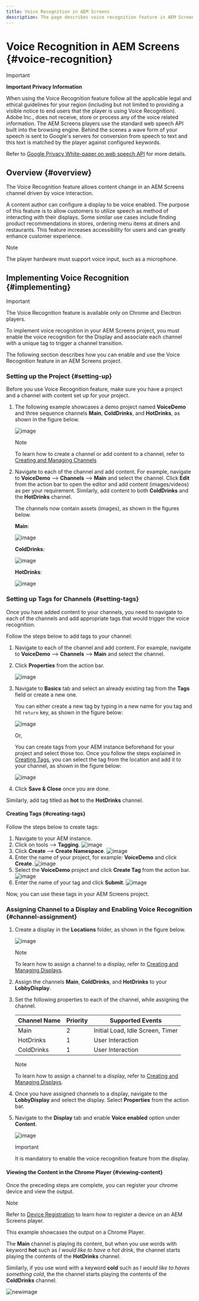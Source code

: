 ```yaml
---
title: Voice Recognition in AEM Screens
description: The page describes voice recognition feature in AEM Screens.
---
```


# Voice Recognition in AEM Screens {#voice-recognition}

>[!IMPORTANT]
>
>**Important Privacy Information**
>
>When using the Voice Recognition feature follow all the applicable legal and ethical guidelines for your region (including but not limited to providing a visible notice to end users that the player is using Voice Recognition). Adobe Inc., does not receive, store or process any of the voice related information. The AEM Screens players use the standard web speech API built into the browsing engine. Behind the scenes a wave form of your speech is sent to Google's servers for conversion from speech to text and this text is matched by the player against configured keywords. 
>
>Refer to [Google Privacy White-paper on web speech API](https://www.google.com/chrome/privacy/whitepaper.html#speech) for more details.


## Overview {#overview}

The Voice Recognition feature allows content change in an AEM Screens channel driven by voice interaction.

A content author can configure a display to be voice enabled. The purpose of this feature is to allow customers to utilize speech as method of interacting with their displays. Some similar use cases include finding product recommendations in stores, ordering menu items at diners and restaurants. This feature increases accessibility for users and can greatly enhance customer experience. 

>[!NOTE]
>The player hardware must support voice input, such as a microphone.

## Implementing Voice Recognition {#implementing}

>[!IMPORTANT]
> The Voice Recognition feature is available only on Chrome and Electron players.

To implement voice recognition in your AEM Screens project, you must enable the voice recognition for the Display and associate each channel with a unique tag to trigger a channel transition.

The following section describes how you can enable and use the Voice Recognition feature in an AEM Screens project.

### Setting up the Project {#setting-up}

Before you use Voice Recognition feature, make sure you have a project and a channel with content set up for your project.

1. The following example showcases a demo project named **VoiceDemo** and three sequence channels **Main**, **ColdDrinks**, and **HotDrinks**, as shown in the figure below.

   ![image](assets/voice-recognition/vr-1.png)

   >[!NOTE]
   >
   >To learn how to create a channel or add content to a channel, refer to [Creating and Managing Channels](/help/user-guide/managing-channels.md)

1. Navigate to each of the channel and add content. For example, navigate to **VoiceDemo** --> **Channels** --> **Main** and select the channel. Click **Edit** from the action bar to open the editor and add content (images/videos) as per your requirement. Similarly, add content to both **ColdDrinks** and  the **HotDrinks** channel.

   The channels now contain assets (images), as shown in the figures below.

   **Main**:

   ![image](assets/voice-recognition/vr-4.png)

   **ColdDrinks**:

   ![image](assets/voice-recognition/vr-3.png)
   
   **HotDrinks**:

   ![image](assets/voice-recognition/vr-2.png)

### Setting up Tags for Channels {#setting-tags}

Once you have added content to your channels, you need to navigate to each of the channels and add appropriate tags that would trigger the voice recognition.

Follow the steps below to add tags to your channel:

1. Navigate to each of the channel and add content. For example, navigate to **VoiceDemo** --> **Channels** --> **Main** and select the channel.

1. Click **Properties** from the action bar.

   ![image](assets/voice-recognition/vr-5.png)
   
1. Navigate to **Basics** tab and select an already existing tag from the **Tags** field or create a new one.

   You can either create a new tag by typing in a new name for you tag and hit `return` key, as shown in the figure below:

   ![image](assets/voice-recognition/vr-6.png)

   Or,

   You can create tags from your AEM instance beforehand for your project and select those too. Once you follow the steps explained in [Creating Tags](#creating-tags), you can select the tag from the location and add it to your channel, as shown in the figure below:

   ![image](assets/voice-recognition/vr-tag1.png)

1. Click **Save & Close** once you are done.

Similarly, add tag titled as **hot** to the **HotDrinks** channel.

#### Creating Tags {#creating-tags}   
   
Follow the steps below to create tags:

   1. Navigate to your AEM instance.
   1. Click on tools --> **Tagging**.
       ![image](assets/voice-recognition/vr-7.png)
   1. Click **Create** --> **Create Namespace**.
       ![image](assets/voice-recognition/vr-tag3.png)
   1. Enter the name of your project, for example: **VoiceDemo** and click **Create**.
       ![image](assets/voice-recognition/vr-tag2.png)
   1. Select the **VoiceDemo** project and click **Create Tag** from the action bar.
          ![image](assets/voice-recognition/vr-tag4.png)
   1. Enter the name of your tag and click **Submit**.
         ![image](assets/voice-recognition/vr-tag5.png)

Now, you can use these tags in your AEM Screens project.

### Assigning Channel to a Display and Enabling Voice Recognition {#channel-assignment}

1. Create a display in the **Locations** folder, as shown in the figure below.

   ![image](assets/voice-recognition/vr-loc.png)

   >[!NOTE]
   >To learn how to assign a channel to a display, refer to [Creating and Managing Displays](/help/user-guide/managing-displays.md).
   
1. Assign the channels **Main**, **ColdDrinks**, and **HotDrinks** to your **LobbyDisplay**.
  
1. Set the following properties to each of the channel, while assigning the channel.

   |**Channel Name**|**Priority**|**Supported Events**|
   |---|---|---|
   |Main|2|Initial Load, Idle Screen, Timer|
   |HotDrinks|1|User Interaction|
   |ColdDrinks|1|User Interaction|

   >[!NOTE]
   >
   >To learn how to assign a channel to a display, refer to [Creating and Managing Displays](/help/user-guide/managing-displays.md).

1. Once you have assigned channels to a display, navigate to the **LobbyDisplay** and select the display. Select **Properties** from the action bar.

1. Navigate to the **Display** tab and enable **Voice enabled** option under **Content**.

   ![image](assets/voice-recognition/vr-disp.png)

   >[!IMPORTANT]
   >It is mandatory to enable the voice recognition feature from the display.

#### Viewing the Content in the Chrome Player {#viewing-content}

Once the preceding steps are complete,  you can register your chrome device and view the output.

>[!NOTE]
>Refer to [Device Registration](device-registration.md) to learn how to register a device on an AEM Screens player.

This example showcases the output on a Chrome Player.

The **Main** channel is playing its content, but when you use words with keyword **hot** such as *I would like to have a hot drink*, the channel starts playing the contents of the **HotDrinks** channel.

Similarly, if you use word with a keyword **cold** such as *I would like to haves something cold*, the the channel starts playing the contents of the **ColdDrinks** channel.

![newimage](assets/voice-recognition/voice-video.gif)












